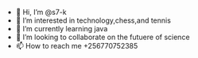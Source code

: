 - 👋 Hi, I’m @s7-k
- 👀 I’m interested in technology,chess,and tennis
- 🌱 I’m currently learning java
- 💞️ I’m looking to collaborate on the futuere of science
- 📫 How to reach me +256770752385

<!---
s7-k/s7-k is a ✨ special ✨ repository because its `README.md` (this file) appears on your GitHub profile.
You can click the Preview link to take a look at your changes.
--->
